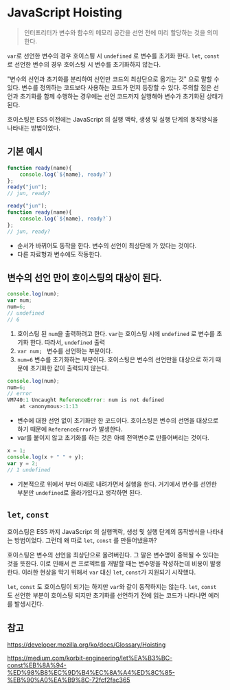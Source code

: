 # JavaScript Hoisting

> 인터프리터가 변수와 함수의 메모리 공간을 선언 전에 미리 할당하는 것을 의미한다.

`var`로 선언한 변수의 경우 호이스틩 시 `undefined` 로 변수를 초기화 한다.
`let`, `const`로 선언한 변수의 경우 호이스팅 시 변수를 초기화하지 않는다.

"변수의 선언과 초기화를 분리하여 선언만 코드의 최상단으로 옮기는 것" 으로 말할 수 있다.
변수를 정의하는 코드보다 사용하는 코드가 먼저 등장할 수 있다.
주의할 점은 선언과 초기화를 함께 수행하는 경우에는 선언 코드까지 실행해야 변수가 초기화된 상태가 된다.

호이스팅은 ES5 이전에는 JavaScript 의 실행 맥락, 생생 및 실행 단계의 동작방식을 나타내는 방법이었다.

## 기본 예시

```js
function ready(name){
    console.log(`${name}, ready?`)
};
ready("jun");
// jun, ready?
```

```js
ready("jun");
function ready(name){
    console.log(`${name}, ready?`)
};
// jun, ready?
```

- 순서가 바뀌어도 동작을 한다.
  변수의 선언이 최상단에 가 있다는 것이다.
- 다른 자료형과 변수에도 작동한다.

## 변수의 선언 만이 호이스팅의 대상이 된다.

```js
console.log(num);
var num;
num=6;
// undefined
// 6
```

1. 호이스팅 된 `num`을 출력하려고 한다.
   `var`는 호이스팅 시에 `undefined` 로 변수를 초기화 한다.
   따라서, `undefined` 출력
2. `var num; ` 변수를 선언하는 부분이다.
3. `num=6` 변수를 초기화하는 부분이다.
   호이스팅은 변수의 선언만을 대상으로 하기 때문에 초기화한 값이 출력되지 않는다.

```js
console.log(num);
num=6;
// error
VM740:1 Uncaught ReferenceError: num is not defined
    at <anonymous>:1:13
```

- 변수에 대한 선언 없이 초기화만 한 코드이다.
  호이스팅은 변수의 선언을 대상으로 하기 때문에 `ReferenceError`가 발생한다.
- var를 붙이지 않고 초기화를 하는 것은 아예 전역변수로 만들어버리는 것이다.

```js
x = 1;
console.log(x + " " + y);
var y = 2;
// 1 undefined
```

- 기본적으로 위에서 부터 아래로 내려가면서 실행을 한다.
  거기에서 변수를 선언한 부분만 `undefined`로 올라가있다고 생각하면 된다.

## `let`, `const`

호이스팅은 ES5 까지 JavaScript 의 실행맥락, 생성 및 실행 단계의 동작방식을 나타내는 방법이었다.
그런데 왜 따로 `let`, `const` 를 만들어냈을까?

호이스팅은 변수의 선언을 최상단으로 올려버린다. 그 말은 변수명이 중복될 수 있다는 것을 뜻한다.
이로 인해서 큰 프로젝트를 개발할 때는 변수명을 작성하는데 비용이 발생한다.
이러한 현상을 막기 위해서 `var` 대신 `let`, `const`가 지원되기 시작했다.

`let`, `const` 도 호이스팅이 되기는 하지만 `var`와 같이 동작하지는 않는다.
`let`, `const` 도 선언한 부분이 호이스팅 되지만 초기화를 선언하기 전에 읽는 코드가 나타나면 에러를 발생시킨다. 

## 참고

https://developer.mozilla.org/ko/docs/Glossary/Hoisting

https://medium.com/korbit-engineering/let%EA%B3%BC-const%EB%8A%94-%ED%98%B8%EC%9D%B4%EC%8A%A4%ED%8C%85-%EB%90%A0%EA%B9%8C-72fcf2fac365
